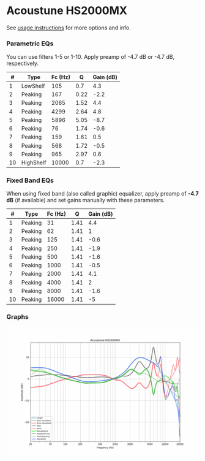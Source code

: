 # Acoustune HS2000MX
See [usage instructions](https://github.com/jaakkopasanen/AutoEq#usage) for more options and info.

### Parametric EQs
You can use filters 1-5 or 1-10. Apply preamp of -4.7 dB or -4.7 dB, respectively.

|   # | Type      |   Fc (Hz) |    Q |   Gain (dB) |
|-----|-----------|-----------|------|-------------|
|   1 | LowShelf  |       105 | 0.7  |         4.3 |
|   2 | Peaking   |       167 | 0.22 |        -2.2 |
|   3 | Peaking   |      2065 | 1.52 |         4.4 |
|   4 | Peaking   |      4299 | 2.64 |         4.8 |
|   5 | Peaking   |      5896 | 5.05 |        -8.7 |
|   6 | Peaking   |        76 | 1.74 |        -0.6 |
|   7 | Peaking   |       159 | 1.61 |         0.5 |
|   8 | Peaking   |       568 | 1.72 |        -0.5 |
|   9 | Peaking   |       965 | 2.97 |         0.6 |
|  10 | HighShelf |     10000 | 0.7  |        -2.3 |

### Fixed Band EQs
When using fixed band (also called graphic) equalizer, apply preamp of **-4.7 dB** (if available) and set gains manually with these parameters.

|   # | Type    |   Fc (Hz) |    Q |   Gain (dB) |
|-----|---------|-----------|------|-------------|
|   1 | Peaking |        31 | 1.41 |         4.4 |
|   2 | Peaking |        62 | 1.41 |         1   |
|   3 | Peaking |       125 | 1.41 |        -0.6 |
|   4 | Peaking |       250 | 1.41 |        -1.9 |
|   5 | Peaking |       500 | 1.41 |        -1.6 |
|   6 | Peaking |      1000 | 1.41 |        -0.5 |
|   7 | Peaking |      2000 | 1.41 |         4.1 |
|   8 | Peaking |      4000 | 1.41 |         2   |
|   9 | Peaking |      8000 | 1.41 |        -1.6 |
|  10 | Peaking |     16000 | 1.41 |        -5   |

### Graphs
![](./Acoustune%20HS2000MX.png)
